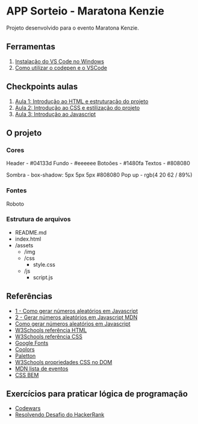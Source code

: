 # APP Sorteio - Maratona Kenzie 

Projeto desenvolvido para o evento Maratona Kenzie.

## Ferramentas

1. [Instalação do VS Code no Windows](https://kenzie.com.br/blog/instalacao-vs-code-windows/)
2. [Como utilizar o codepen e o VSCode](https://kenzie-academy-brasil.github.io/ferramentas/)

## Checkpoints aulas

1. [Aula 1: Introdução ao HTML e estruturação do projeto](https://kenzieacademybr.notion.site/Checkpoint-7e3482456328407ba7c3ba73e511d86e)
2. [Aula 2: Introdução ao CSS e estilização do projeto](https://kenzieacademybr.notion.site/Checkpoint-d204c8f2f3724c24bcc8f4e67f952117)
3. [Aula 3: Introdução ao Javascript](https://kenzieacademybr.notion.site/Checkpoint-ee21fc3ea6804c8a896a4d256c76a41f)

## O projeto

### Cores

Header  - #04133d
Fundo   - #eeeeee
Botoões - #1480fa
Textos  - #808080

Sombra - box-shadow: 5px 5px 5px #808080
Pop up - rgb(4 20 62 / 89%)
### Fontes

Roboto
### Estrutura de arquivos

- README.md
- index.html
- /assets
  - /img
  - /css
    - style.css
  - /js
    - script.js


## Referências
- [1 - Como gerar números aleatórios em Javascript](http://devfuria.com.br/javascript/numeros-aleatorios/)
- [2 - Gerar números aleatórios em Javascript MDN](https://developer.mozilla.org/en-US/docs/Web/JavaScript/Reference/Global_Objects/Math/random)
- [Como gerar números aleatórios em Javascript](http://devfuria.com.br/javascript/numeros-aleatorios/)
- [W3Schools referência HTML](https://www.w3schools.com/tags/default.asp)
- [W3Schools referência CSS](https://www.w3schools.com/cssref/default.asp)
- [Google Fonts](https://fonts.google.com/)
- [Coolors](https://coolors.co/palettes/trending)
- [Paletton](https://paletton.com/)
- [W3Schools propriedades CSS no DOM](https://www.w3schools.com/jsref/dom_obj_style.asp)
- [MDN lista de eventos](https://developer.mozilla.org/en-US/docs/Web/Events)
- [CSS BEM](https://desenvolvimentoparaweb.com/css/bem/)

## Exercícios para praticar lógica de programação
- [Codewars](https://www.codewars.com/dashboard)
- [Resolvendo Desafio do HackerRank](https://www.youtube.com/watch?v=WVsd-uwiNOM&t=309s)